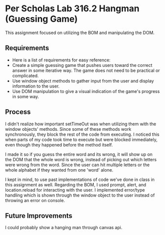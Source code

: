 # Per Scholas Lab 316.2 Hangman (Guessing Game)
This assignment focused on utilizing the BOM and manipulating the DOM. 

## Requirements

* Here is a list of requirements for easy reference:
* Create a simple guessing game that pushes users toward the correct answer in some iterative way. The game does not need to be practical or complicated.
* Use window object methods to gather input from the user and display information to the user.
* Use DOM manipulation to give a visual indication of the game's progress in some way.

## Process

I didn't realize how important setTimeOut was when utilizing them with the window objects' methods. Since some of these methods work synchronously, they block the rest of the code from executing. I noticed this when parts of my code took time to execute but were blocked immediately, even though they happened before the method itself.  

I made it so if you guess the entire word and its wrong, it will show up on the DOM that the whole word is wrong, instead of picking out which letters were wrong from the word. Since the user can hit multiple letters or the whole alphabet if they wanted from one 'word' alone.

I kept in mind, to use past implementations of code we've done in class in this assignment as well. Regarding the BOM, I used prompt, alert, and location.reload for interacting with the user. I implemented error/type handling which is shown through the window object to the user instead of throwing an error on console. 


## Future Improvements

I could probably show a hanging man through canvas api. 